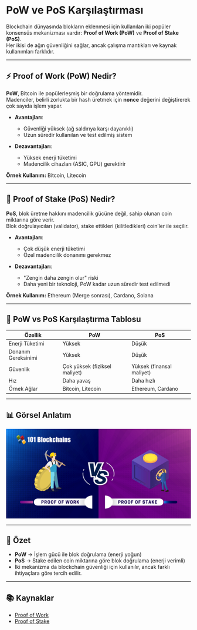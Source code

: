 # PoW ve PoS Karşılaştırması

Blockchain dünyasında blokların eklenmesi için kullanılan iki popüler konsensüs mekanizması vardır: **Proof of Work (PoW)** ve **Proof of Stake (PoS)**.  
Her ikisi de ağın güvenliğini sağlar, ancak çalışma mantıkları ve kaynak kullanımları farklıdır.

---

## ⚡ Proof of Work (PoW) Nedir?

**PoW**, Bitcoin ile popülerleşmiş bir doğrulama yöntemidir.  
Madenciler, belirli zorlukta bir hash üretmek için **nonce** değerini değiştirerek çok sayıda işlem yapar.

- **Avantajları**:
  - Güvenliği yüksek (ağ saldırıya karşı dayanıklı)
  - Uzun süredir kullanılan ve test edilmiş sistem

- **Dezavantajları**:
  - Yüksek enerji tüketimi
  - Madencilik cihazları (ASIC, GPU) gerektirir

**Örnek Kullanım:** Bitcoin, Litecoin

---

## 🌱 Proof of Stake (PoS) Nedir?

**PoS**, blok üretme hakkını madencilik gücüne değil, sahip olunan coin miktarına göre verir.  
Blok doğrulayıcıları (validator), stake ettikleri (kilitledikleri) coin’ler ile seçilir.

- **Avantajları**:
  - Çok düşük enerji tüketimi
  - Özel madencilik donanımı gerekmez

- **Dezavantajları**:
  - "Zengin daha zengin olur" riski
  - Daha yeni bir teknoloji, PoW kadar uzun süredir test edilmedi

**Örnek Kullanım:** Ethereum (Merge sonrası), Cardano, Solana

---

## 🔄 PoW vs PoS Karşılaştırma Tablosu

| Özellik       | PoW | PoS |
|---------------|-----|-----|
| Enerji Tüketimi | Yüksek | Düşük |
| Donanım Gereksinimi | Yüksek | Düşük |
| Güvenlik       | Çok yüksek (fiziksel maliyet) | Yüksek (finansal maliyet) |
| Hız           | Daha yavaş | Daha hızlı |
| Örnek Ağlar   | Bitcoin, Litecoin | Ethereum, Cardano |

---

## 📊 Görsel Anlatım
![pow_vs_pos](../images/pow_vs_pos.png)

---

## 🎯 Özet
- **PoW** → İşlem gücü ile blok doğrulama (enerji yoğun)
- **PoS** → Stake edilen coin miktarına göre blok doğrulama (enerji verimli)
- İki mekanizma da blockchain güvenliği için kullanılır, ancak farklı ihtiyaçlara göre tercih edilir.

---

## 📚 Kaynaklar
- [Proof of Work](https://en.wikipedia.org/wiki/Proof_of_work)
- [Proof of Stake](https://en.wikipedia.org/wiki/Proof_of_stake)
